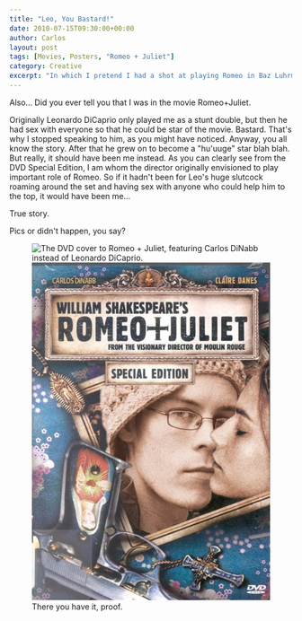 ```yaml
---
title: "Leo, You Bastard!"
date: 2010-07-15T09:30:00+00:00
author: Carlos
layout: post
tags: [Movies, Posters, "Romeo + Juliet"]
category: Creative
excerpt: "In which I pretend I had a shot at playing Romeo in Baz Luhrmann's Romeo + Juliet."
---
```

Also... Did you ever tell you that I was in the movie Romeo+Juliet.

Originally Leonardo DiCaprio only played me as a stunt double, but then he had sex with everyone so that he could be star of the movie. Bastard. That's why I stopped speaking to him, as you might have noticed. Anyway, you all know the story. After that he grew on to become a "hu'uuge" star blah blah. But really, it should have been me instead. As you can clearly see from the DVD Special Edition, I am whom the director originally envisioned to play important role of Romeo. So if it hadn't been for Leo's huge slutcock roaming around the set and having sex with anyone who could help him to the top, it would have been me...

True story.

Pics or didn't happen, you say?

<figure>
  <img class="js-lazy-load" data-original="/assets/posts/2010/07/romeoUNDjuliet.jpg" alt="The DVD cover to Romeo + Juliet, featuring Carlos DiNabb instead of Leonardo DiCaprio.">
  <noscript>
    <img src="/assets/posts/2010/07/romeoUNDjuliet.jpg" alt="The DVD cover to Romeo + Juliet, featuring Carlos DiNabb instead of Leonardo DiCaprio.">
  </noscript>
  <figcaption>There you have it, proof.</figcaption>
</figure>